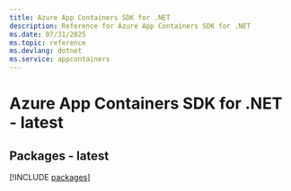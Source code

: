 ```yaml
---
title: Azure App Containers SDK for .NET
description: Reference for Azure App Containers SDK for .NET
ms.date: 07/31/2025
ms.topic: reference
ms.devlang: dotnet
ms.service: appcontainers
---
```

# Azure App Containers SDK for .NET - latest
## Packages - latest
[!INCLUDE [packages](app-containers-index.md)]